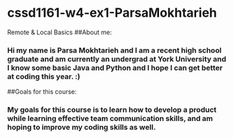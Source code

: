 # cssd1161-w4-ex1-ParsaMokhtarieh
Remote &amp; Local Basics
##About me:
### Hi my name is Parsa Mokhtarieh and I am a recent high school graduate and am currently an undergrad at York University and I know some basic Java and Python and I hope I can get better at coding this year. :)

##Goals for this course:
### My goals for this course is to learn how to develop a product while learning effective team communication skills, and am hoping to improve my coding skills as well.